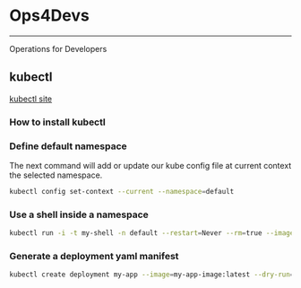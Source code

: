 # Ops4Devs

---

Operations for Developers

## kubectl

[kubectl site](https://kubernetes.io/docs/reference/kubectl/kubectl/)

### How to install kubectl

### Define default namespace

The next command will add or update our kube config file at current context the selected namespace.

```bash
kubectl config set-context --current --namespace=default
```

### Use a shell inside a namespace

```bash
kubectl run -i -t my-shell -n default --restart=Never --rm=true --image=alpine:latest -- /bin/ash
``` 

### Generate a deployment yaml manifest

```bash
kubectl create deployment my-app --image=my-app-image:latest --dry-run=client -o yaml > deployment.yaml
``` 
